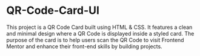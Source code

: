 # QR-Code-Card-UI
This project is a QR Code Card built using HTML &amp; CSS. It features a clean and minimal design where a QR Code is displayed inside a styled card. The purpose of the card is to help users scan the QR Code to visit Frontend Mentor and enhance their front-end skills by building projects. 
